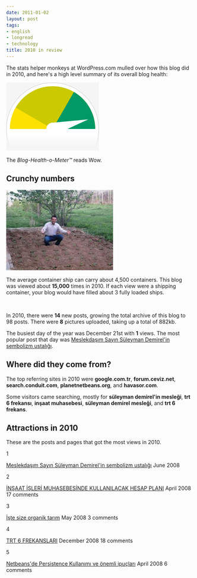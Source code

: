 ```yaml
---
date: 2011-01-02
layout: post
tags:
- english
- longread
- technology
title: 2010 in review
---
```


The stats helper monkeys at WordPress.com mulled over how this blog did in 2010, and here's a high level summary of its overall blog health:

![Healthy blog!](/images/meter-healthy5.gif)

The _Blog-Health-o-Meter™_ reads Wow.

## Crunchy numbers

[![Featured image](/images/orgtarim2.jpg)](http://suatatan.wordpress.com/wp-content/uploads/2008/05/orgtarim2.jpg)

The average container ship can carry about 4,500 containers. This blog was viewed about **15,000** times in 2010. If each view were a shipping container, your blog would have filled about 3 fully loaded ships.

 

In 2010, there were **14** new posts, growing the total archive of this blog to 98 posts. There were **8** pictures uploaded, taking up a total of 882kb.

The busiest day of the year was December 21st with **1** views. The most popular post that day was [Meslekdaşım Sayın Süleyman Demirel'in sembolizm ustalığı](http://suatatan.wordpress.com/2008/06/07/meslekdasim-sayin-suleyman-demirelin-sembolizm-ustaligi/).

## Where did they come from?

The top referring sites in 2010 were **google.com.tr**, **forum.ceviz.net**, **search.conduit.com**, **planetnetbeans.org**, and **havasor.com**.

Some visitors came searching, mostly for **süleyman demirel'in mesleği**, **trt 6 frekansı**, **inşaat muhasebesi**, **süleyman demirel mesleği**, and **trt 6 frekans**.

## Attractions in 2010

These are the posts and pages that got the most views in 2010.

1

[Meslekdaşım Sayın Süleyman Demirel'in sembolizm ustalığı](http://suatatan.wordpress.com/2008/06/07/meslekdasim-sayin-suleyman-demirelin-sembolizm-ustaligi/) June 2008

2

[İNŞAAT İŞLERİ MUHASEBESİNDE KULLANILACAK HESAP PLANI](http://suatatan.wordpress.com/2008/04/18/insaat-isleri-muhasebesinde-kullanilacak-hesap-plani/) April 2008 17 comments

3

[İşte size organik tarım](http://suatatan.wordpress.com/2008/05/18/iste-size-organik-tarim/) May 2008 3 comments

4

[TRT 6 FREKANSLARI](http://suatatan.wordpress.com/2008/12/29/trt-6-frekanslari/) December 2008 18 comments

5

[Netbeans'de Persistence Kullanımı ve önemli ipuçları](http://suatatan.wordpress.com/2008/04/25/netbeansde-persistence-kullanimi-ve-onemli-ipuclari/) April 2008 6 comments
